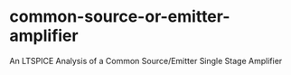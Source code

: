 # common-source-or-emitter-amplifier
An LTSPICE Analysis of a Common Source/Emitter Single Stage Amplifier
